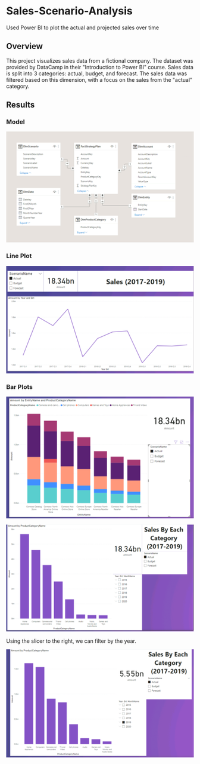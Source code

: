 # Sales-Scenario-Analysis
Used Power BI to plot the actual and projected sales over time

## Overview

This project visualizes sales data from a fictional company. The dataset was provided by DataCamp in their "Introduction to Power BI" course. Sales data is split into 3 categories: actual, budget, and forecast. The sales data was filtered based on this dimension, with a focus on the sales from the "actual" category. 

## Results

### Model

![model](images/data_model.png)

### Line Plot

![line_plot](images/sales_line_plot.png)

### Bar Plots

![bar_chart_sales_products](images/bar_chart_sales_products.png)

![bar_products](images/bar_products.png)

Using the slicer to the right, we can filter by the year.

![bar_products_2019](images/bar_products_2019.png)
